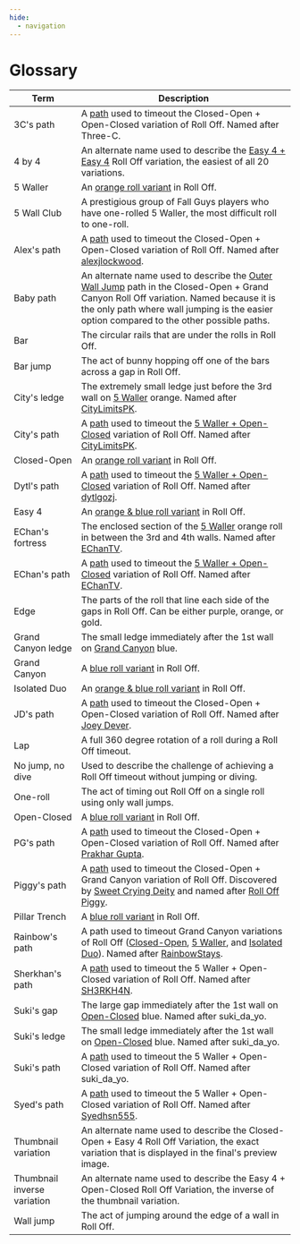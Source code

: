 ```yaml
---
hide:
  - navigation
---
```


# Glossary

| Term                        | Description |
| --------------------------- | ----------- |
| 3C's path                   | A [path](./variations/closed-open-open-closed.md#3cs-path) used to timeout the Closed-Open + Open-Closed variation of Roll Off. Named after Three-C. |
| 4 by 4                      | An alternate name used to describe the [Easy 4 + Easy 4](./variations/easy-4-easy-4.md) Roll Off variation, the easiest of all 20 variations. |
| 5 Waller                    | An [orange roll variant](./rolls/5-waller.md) in Roll Off. |
| 5 Wall Club                 | A prestigious group of Fall Guys players who have one-rolled 5 Waller, the most difficult roll to one-roll. |
| Alex's path                 | A [path](./variations/closed-open-open-closed.md#alexs-path) used to timeout the Closed-Open + Open-Closed variation of Roll Off. Named after [alexjlockwood][alexjlockwood]. |
| Baby path                   | An alternate name used to describe the [Outer Wall Jump](./variations/closed-open-grand-canyon.md#outer-wall-jump) path in the Closed-Open + Grand Canyon Roll Off variation. Named because it is the only path where wall jumping is the easier option compared to the other possible paths. |
| Bar                         | The circular rails that are under the rolls in Roll Off. |
| Bar jump                    | The act of bunny hopping off one of the bars across a gap in Roll Off. |
| City's ledge                | The extremely small ledge just before the 3rd wall on [5 Waller](./rolls/5-waller.md) orange. Named after [CityLimitsPK][CityLimitsPK]. |
| City's path                 | A [path](./variations/5-waller-open-closed.md#citys-path) used to timeout the [5 Waller + Open-Closed](./variations/5-waller-open-closed.md) variation of Roll Off. Named after [CityLimitsPK][CityLimitsPK]. |
| Closed-Open                 | An [orange roll variant](./rolls/closed-open-open-closed.md) in Roll Off. |
| Dytl's path                 | A [path](./variations/5-waller-open-closed.md#dytls-path) used to timeout the [5 Waller + Open-Closed](./variations/5-waller-open-closed.md) variation of Roll Off. Named after [dytlgozj][dytlgozj]. |
| Easy 4                      | An [orange & blue roll variant](./rolls/easy-4.md) in Roll Off. |
| EChan's fortress            | The enclosed section of the [5 Waller](./rolls/5-waller.md) orange roll in between the 3rd and 4th walls. Named after [EChanTV][EChanTV]. |
| EChan's path                | A [path](./variations/5-waller-open-closed.md#echans-path) used to timeout the [5 Waller + Open-Closed](./variations/5-waller-open-closed.md) variation of Roll Off. Named after [EChanTV][EChanTV]. |
| Edge                        | The parts of the roll that line each side of the gaps in Roll Off. Can be either purple, orange, or gold. |
| Grand Canyon ledge          | The small ledge immediately after the 1st wall on [Grand Canyon](./rolls/grand-canyon.md) blue. |
| Grand Canyon                | A [blue roll variant](./rolls/grand-canyon.md) in Roll Off. |
| Isolated Duo                | An [orange & blue roll variant](./rolls/isolated-duo.md) in Roll Off. |
| JD's path                   | A [path](./variations/closed-open-open-closed.md#jds-path) used to timeout the Closed-Open + Open-Closed variation of Roll Off. Named after [Joey Dever][JD]. |
| Lap                         | A full 360 degree rotation of a roll during a Roll Off timeout. |
| No jump, no dive            | Used to describe the challenge of achieving a Roll Off timeout without jumping or diving. |
| One-roll                    | The act of timing out Roll Off on a single roll using only wall jumps. |
| Open-Closed                 | A [blue roll variant](./rolls/closed-open-open-closed.md) in Roll Off. |
| PG's path                   | A [path](./variations/closed-open-open-closed.md#pgs-path) used to timeout the Closed-Open + Open-Closed variation of Roll Off. Named after [Prakhar Gupta][PG]. |
| Piggy's path                | A [path](./variations/closed-open-grand-canyon.md#piggys-path) used to timeout the Closed-Open + Grand Canyon variation of Roll Off. Discovered by [Sweet Crying Deity][SweetCryingDeity] and named after [Roll Off Piggy][RollOffPiggy]. |
| Pillar Trench               | A [blue roll variant](./rolls/pillar-trench.md) in Roll Off. |
| Rainbow's path             | A path used to timeout Grand Canyon variations of Roll Off ([Closed-Open](./variations/closed-open-grand-canyon.md#rainbows-path), [5 Waller](./variations/5-waller-grand-canyon.md#rainbows-path), and [Isolated Duo](./variations/isolated-duo-grand-canyon.md#rainbows-path)). Named after [RainbowStays][RainbowStays]. |
| Sherkhan's path             | A [path](./variations/5-waller-open-closed.md#sherkhans-path) used to timeout the 5 Waller + Open-Closed variation of Roll Off. Named after [SH3RKH4N][SH3RKH4N]. |
| Suki's gap                  | The large gap immediately after the 1st wall on [Open-Closed](./rolls/closed-open-open-closed.md) blue. Named after suki_da_yo. |
| Suki's ledge                | The small ledge immediately after the 1st wall on [Open-Closed](./rolls/closed-open-open-closed.md) blue. Named after suki_da_yo. |
| Suki's path                 | A [path](./variations/5-waller-open-closed.md#sukis-path) used to timeout the 5 Waller + Open-Closed variation of Roll Off. Named after suki_da_yo. |
| Syed's path                 | A [path](./variations/5-waller-open-closed.md#syeds-path) used to timeout the 5 Waller + Open-Closed variation of Roll Off. Named after [Syedhsn555][Syed]. |
| Thumbnail variation         | An alternate name used to describe the Closed-Open + Easy 4 Roll Off Variation, the exact variation that is displayed in the final's preview image. |
| Thumbnail inverse variation | An alternate name used to describe the Easy 4 + Open-Closed Roll Off Variation, the inverse of the thumbnail variation. |
| Wall jump                   | The act of jumping around the edge of a wall in Roll Off. |

[alexjlockwood]: <https://www.twitch.tv/alexjlockwood> "alexjlockwood's Twitch"
[CityLimitsPK]: <https://www.twitch.tv/citylimitspk> "CityLimitsPK's Twitch"
[EChanTV]: <https://www.youtube.com/user/hellomotto39> "EChan's YouTube"
[JD]: <https://www.twitch.tv/jdever449> "JD's Twitch"
[SweetCryingDeity]: <https://space.bilibili.com/394453214> "SweetCryingDeity's Bilibili"
[RollOffPiggy]: <https://space.bilibili.com/476949409> "Roll Off Piggy's Bilibili"
[PG]: <https://www.twitch.tv/prakhar10gupta> "PG's Twitch"
[RainbowStays]: <https://space.bilibili.com/4650641> "Rainbow's BiliBili"
[SH3RKH4N]: <https://www.twitch.tv/sh3rkh4ntv> "SH3RKH4N's Twitch"
[Syed]: <https://www.youtube.com/channel/UCZXTEu6Qa8WDR4IeAyunaig> "Syed's YouTube"
[dytlgozj]: <https://www.twitch.tv/dytlgozj> "dytlgozj's Twitch"
